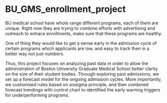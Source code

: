 # BU_GMS_enrollment_project
BU medical school have  whole range different programs, each of them are unique. Right now they are trying to combine efforts with advertising and outreach to enhace enrollments, make sure that these programs are healthy.

One of thing they would like to get a sense early in the admission cycle of certain programs which applicants are low, and easy to track then in a better way not just numbers.

Thus, this project focuses on analyzing past data in order to allow the administration of Boston University Graduate Medical School better clarity on the size of their student bodies. 
Through exploring past admissions, we set up a forecast model for the ongoing admission cycles.
More importantly, we customised rules based on sixsigma principle, and then combined forecast trendings with control chart to identified the early warning triggers for underperforming programs. 

